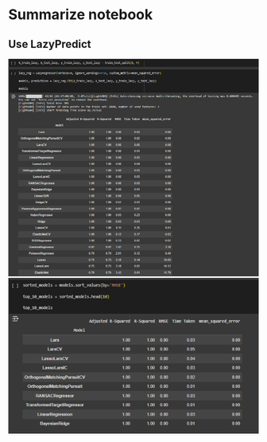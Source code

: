 # Summarize notebook
## Use LazyPredict
<img src="./Images/Lzp1.png" style="width:800px;"/>
<img src="./Images/Lzp2.png" style="width:800px;"/>
